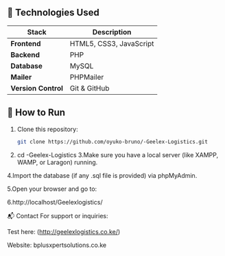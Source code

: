
## 🔧 Technologies Used

| Stack | Description |
|-------|-------------|
| **Frontend** | HTML5, CSS3, JavaScript |
| **Backend** | PHP |
| **Database** | MySQL |
| **Mailer** | PHPMailer |
| **Version Control** | Git & GitHub |

## 🚀 How to Run
1. Clone this repository:
   ```bash
   git clone https://github.com/oyuko-bruno/-Geelex-Logistics.git
2. cd -Geelex-Logistics
3.Make sure you have a local server (like XAMPP, WAMP, or Laragon) running.

4.Import the database (if any .sql file is provided) via phpMyAdmin.

5.Open your browser and go to:

6.http://localhost/Geelexlogistics/

📬 Contact
For support or inquiries:

Test here: (http://geelexlogistics.co.ke/)

Website: bplusxpertsolutions.co.ke
